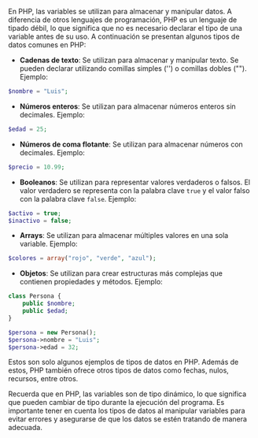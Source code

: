 En PHP, las variables se utilizan para almacenar y manipular datos. A diferencia de otros lenguajes de programación, PHP es un lenguaje de tipado débil, lo que significa que no es necesario declarar el tipo de una variable antes de su uso. A continuación se presentan algunos tipos de datos comunes en PHP:

- **Cadenas de texto**: Se utilizan para almacenar y manipular texto. Se pueden declarar utilizando comillas simples ('') o comillas dobles ("").
Ejemplo:
```php
$nombre = "Luis";
```

- **Números enteros**: Se utilizan para almacenar números enteros sin decimales.
Ejemplo:
```php
$edad = 25;
```

- **Números de coma flotante**: Se utilizan para almacenar números con decimales.
Ejemplo:
```php
$precio = 10.99;
```

- **Booleanos**: Se utilizan para representar valores verdaderos o falsos. El valor verdadero se representa con la palabra clave `true` y el valor falso con la palabra clave `false`.
Ejemplo:
```php
$activo = true;
$inactivo = false;
```

- **Arrays**: Se utilizan para almacenar múltiples valores en una sola variable.
Ejemplo:
```php
$colores = array("rojo", "verde", "azul");
```

- **Objetos**: Se utilizan para crear estructuras más complejas que contienen propiedades y métodos.
Ejemplo:
```php
class Persona {
    public $nombre;
    public $edad;
}

$persona = new Persona();
$persona->nombre = "Luis";
$persona->edad = 32;
```

Estos son solo algunos ejemplos de tipos de datos en PHP. Además de estos, PHP también ofrece otros tipos de datos como fechas, nulos, recursos, entre otros.

Recuerda que en PHP, las variables son de tipo dinámico, lo que significa que pueden cambiar de tipo durante la ejecución del programa. Es importante tener en cuenta los tipos de datos al manipular variables para evitar errores y asegurarse de que los datos se estén tratando de manera adecuada.
